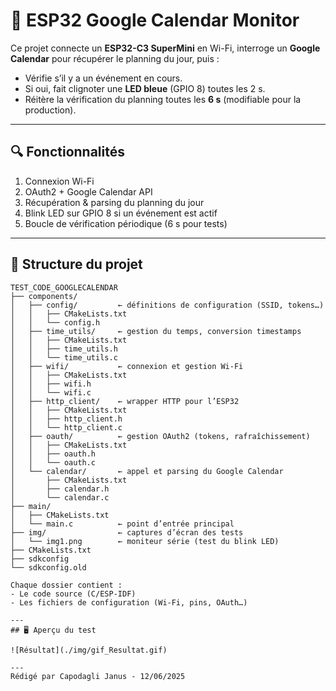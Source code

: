 # 📅 ESP32 Google Calendar Monitor

Ce projet connecte un **ESP32-C3 SuperMini** en Wi-Fi, interroge un **Google Calendar** pour récupérer le planning du jour, puis :

- Vérifie s’il y a un événement en cours.
- Si oui, fait clignoter une **LED bleue** (GPIO 8) toutes les 2 s.
- Réitère la vérification du planning toutes les **6 s** (modifiable pour la production).

---

## 🔍 Fonctionnalités

1. Connexion Wi-Fi  
2. OAuth2 + Google Calendar API  
3. Récupération & parsing du planning du jour  
4. Blink LED sur GPIO 8 si un événement est actif  
5. Boucle de vérification périodique (6 s pour tests)

---

## 📂 Structure du projet

```text
TEST_CODE_GOOGLECALENDAR
├── components/
│   ├── config/         ← définitions de configuration (SSID, tokens…)
│   │   ├── CMakeLists.txt
│   │   └── config.h
│   ├── time_utils/     ← gestion du temps, conversion timestamps
│   │   ├── CMakeLists.txt
│   │   ├── time_utils.h
│   │   └── time_utils.c
│   ├── wifi/           ← connexion et gestion Wi-Fi
│   │   ├── CMakeLists.txt
│   │   ├── wifi.h
│   │   └── wifi.c
│   ├── http_client/    ← wrapper HTTP pour l’ESP32
│   │   ├── CMakeLists.txt
│   │   ├── http_client.h
│   │   └── http_client.c
│   ├── oauth/          ← gestion OAuth2 (tokens, rafraîchissement)
│   │   ├── CMakeLists.txt
│   │   ├── oauth.h
│   │   └── oauth.c
│   └── calendar/       ← appel et parsing du Google Calendar
│       ├── CMakeLists.txt
│       ├── calendar.h
│       └── calendar.c
├── main/
│   ├── CMakeLists.txt
│   └── main.c          ← point d’entrée principal
├── img/                ← captures d’écran des tests
│   └── img1.png        ← moniteur série (test du blink LED)
├── CMakeLists.txt
├── sdkconfig
└── sdkconfig.old

Chaque dossier contient :
- Le code source (C/ESP-IDF)
- Les fichiers de configuration (Wi-Fi, pins, OAuth…)

---
## 🖥️ Aperçu du test

![Résultat](./img/gif_Resultat.gif)

---
Rédigé par Capodagli Janus - 12/06/2025

